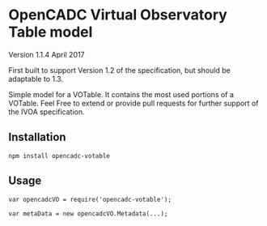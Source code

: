 # OpenCADC Virtual Observatory Table model

Version 1.1.4
April 2017

First built to support Version 1.2 of the specification, but should be adaptable to 1.3.

Simple model for a VOTable.  It contains the most used portions of a VOTable.  Feel Free to extend or provide pull requests for further support of the IVOA specification.

## Installation

```
npm install opencadc-votable
```

## Usage

```
var opencadcVO = require('opencadc-votable');

var metaData = new opencadcVO.Metadata(...);
```
